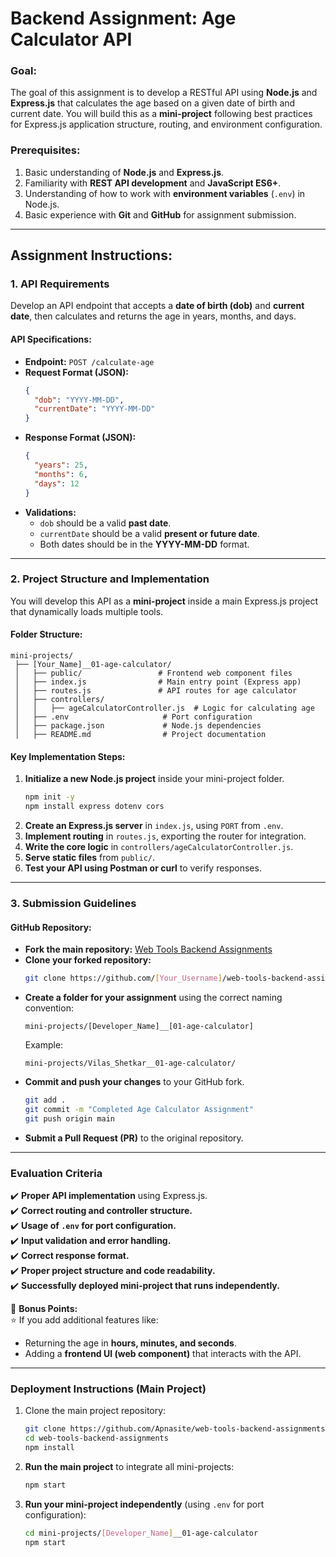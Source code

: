 # **Backend Assignment: Age Calculator API**

### **Goal:**  
The goal of this assignment is to develop a RESTful API using **Node.js** and **Express.js** that calculates the age based on a given date of birth and current date. You will build this as a **mini-project** following best practices for Express.js application structure, routing, and environment configuration.  

### **Prerequisites:**  
1. Basic understanding of **Node.js** and **Express.js**.  
2. Familiarity with **REST API development** and **JavaScript ES6+**.  
3. Understanding of how to work with **environment variables** (`.env`) in Node.js.  
4. Basic experience with **Git** and **GitHub** for assignment submission.  

---

## **Assignment Instructions:**  

### **1. API Requirements**  
Develop an API endpoint that accepts a **date of birth (dob)** and **current date**, then calculates and returns the age in years, months, and days.  

#### **API Specifications:**  
- **Endpoint:** `POST /calculate-age`  
- **Request Format (JSON):**  
  ```json
  {
    "dob": "YYYY-MM-DD",
    "currentDate": "YYYY-MM-DD"
  }
  ```
- **Response Format (JSON):**  
  ```json
  {
    "years": 25,
    "months": 6,
    "days": 12
  }
  ```
- **Validations:**
  - `dob` should be a valid **past date**.
  - `currentDate` should be a valid **present or future date**.
  - Both dates should be in the **YYYY-MM-DD** format.

---

### **2. Project Structure and Implementation**
You will develop this API as a **mini-project** inside a main Express.js project that dynamically loads multiple tools.  

#### **Folder Structure:**  
```
mini-projects/
 ├── [Your_Name]__01-age-calculator/
 │   ├── public/                 # Frontend web component files
 │   ├── index.js                # Main entry point (Express app)
 │   ├── routes.js               # API routes for age calculator
 │   ├── controllers/
 │   │   ├── ageCalculatorController.js  # Logic for calculating age
 │   ├── .env                     # Port configuration
 │   ├── package.json             # Node.js dependencies
 │   ├── README.md                # Project documentation
```

#### **Key Implementation Steps:**  
1. **Initialize a new Node.js project** inside your mini-project folder.  
   ```bash
   npm init -y
   npm install express dotenv cors
   ```
2. **Create an Express.js server** in `index.js`, using `PORT` from `.env`.  
3. **Implement routing** in `routes.js`, exporting the router for integration.  
4. **Write the core logic** in `controllers/ageCalculatorController.js`.  
5. **Serve static files** from `public/`.  
6. **Test your API using Postman or curl** to verify responses.  

---

### **3. Submission Guidelines**  

#### **GitHub Repository:**  
- **Fork the main repository:** [Web Tools Backend Assignments](https://github.com/Apnasite/web-tools-backend-assignments.git)  
- **Clone your forked repository:**  
  ```bash
  git clone https://github.com/[Your_Username]/web-tools-backend-assignments.git
  ```
- **Create a folder for your assignment** using the correct naming convention:  
  ```
  mini-projects/[Developer_Name]__[01-age-calculator]
  ```
  Example:  
  ```
  mini-projects/Vilas_Shetkar__01-age-calculator/
  ```
- **Commit and push your changes** to your GitHub fork.  
  ```bash
  git add .
  git commit -m "Completed Age Calculator Assignment"
  git push origin main
  ```
- **Submit a Pull Request (PR)** to the original repository.  

---

### **Evaluation Criteria**  
✔️ **Proper API implementation** using Express.js.  
✔️ **Correct routing and controller structure.**  
✔️ **Usage of `.env` for port configuration.**  
✔️ **Input validation and error handling.**  
✔️ **Correct response format.**  
✔️ **Proper project structure and code readability.**  
✔️ **Successfully deployed mini-project that runs independently.**  

🚀 **Bonus Points:**  
⭐ If you add additional features like:  
- Returning the age in **hours, minutes, and seconds**.  
- Adding a **frontend UI (web component)** that interacts with the API.  

---

### **Deployment Instructions (Main Project)**  

1. Clone the main project repository:  
   ```bash
   git clone https://github.com/Apnasite/web-tools-backend-assignments.git
   cd web-tools-backend-assignments
   npm install
   ```
2. **Run the main project** to integrate all mini-projects:  
   ```bash
   npm start
   ```
3. **Run your mini-project independently** (using `.env` for port configuration):  
   ```bash
   cd mini-projects/[Developer_Name]__01-age-calculator
   npm start
   ```
